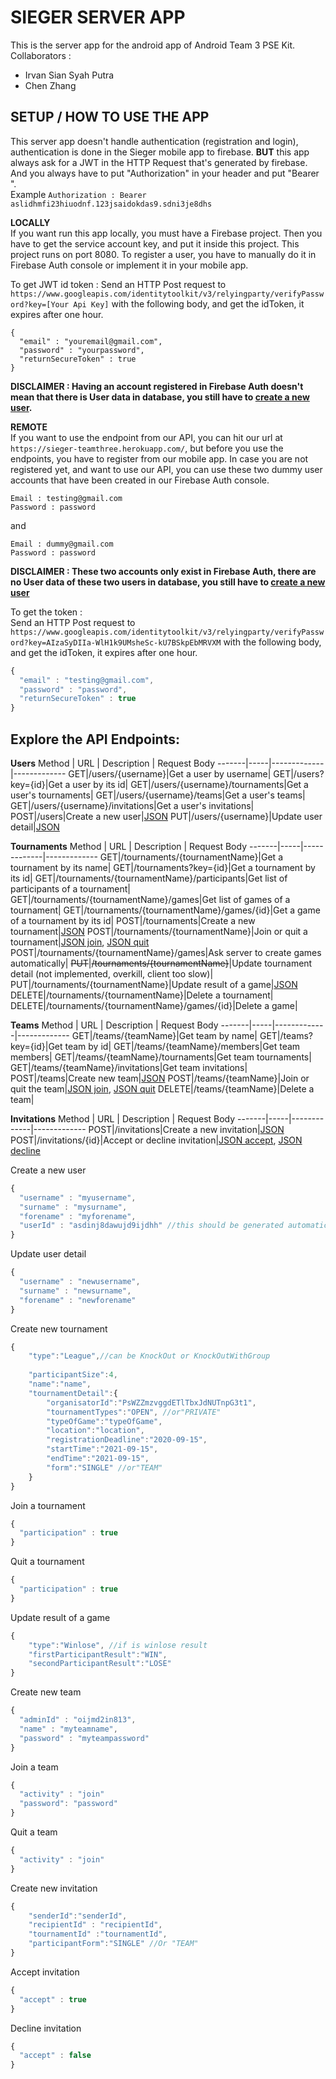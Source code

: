 # SIEGER SERVER APP
This is the server app for the android app of Android Team 3 PSE Kit. <br>
Collaborators :<br>
* Irvan Sian Syah Putra 
* Chen Zhang

## SETUP / HOW TO USE THE APP
This server app doesn't handle authentication (registration and login), authentication is done in the Sieger mobile app to firebase.
**BUT** this app always ask for a JWT in the HTTP Request that's generated by firebase. 
And you always have to put "Authorization" in your header and put "Bearer <JWT-token-from-firebase>". <br>
Example ``Authorization : Bearer aslidhmfi23hiuodnf.123jsaidokdas9.sdni3je8dhs``
  
**LOCALLY** <br>
If you want run this app locally, you must have a Firebase project. Then you have to get the service account key, and put it inside this project.
This project runs on port 8080. To register a user, you have to manually do it in Firebase Auth console or implement it in your mobile app.

To get JWT id token : 
Send an HTTP Post request to ``https://www.googleapis.com/identitytoolkit/v3/relyingparty/verifyPassword?key=[Your Api Key]``
with the following body, and get the idToken, it expires after one hour.

```
{
  "email" : "youremail@gmail.com",
  "password" : "yourpassword",
  "returnSecureToken" : true
}
```
**DISCLAIMER : Having an account registered in Firebase Auth doesn't mean that there is User data in database, you still have to [create a new user](#iwantcreate).**

**REMOTE** <br>
If you want to use the endpoint from our API, you can hit our url at ``https://sieger-teamthree.herokuapp.com/``, but before you use the endpoints, you
have to register from our mobile app. In case you are not registered yet, and want to use our API, you can use these two dummy user accounts that have been created
in our Firebase Auth console.

```
Email : testing@gmail.com
Password : password
```
and
```
Email : dummy@gmail.com
Password : password
```
**DISCLAIMER : These two accounts only exist in Firebase Auth, there are no User data of these two users in database, you still have to [create a new user](#iwantcreate)**

To get the token : <br>
Send an HTTP Post request to ``https://www.googleapis.com/identitytoolkit/v3/relyingparty/verifyPassword?key=AIzaSyDIIa-WlH1k9UMsheSc-kU7BSkpEbMRVXM``
with the following body, and get the idToken, it expires after one hour.
```javascript
{
  "email" : "testing@gmail.com",
  "password" : "password",
  "returnSecureToken" : true
}
```

## Explore the API Endpoints:<br>

**Users**
Method | URL | Description | Request Body
-------|-----|-------------|-------------
GET|/users/{username}|Get a user by username|
GET|/users?key={id}|Get a user by its id|
GET|/users/{username}/tournaments|Get a user's tournaments|
GET|/users/{username}/teams|Get a user's teams|
GET|/users/{username}/invitations|Get a user's invitations|
<a name="iwantcreate"></a>POST|/users|Create a new user|[JSON](#createnewuser)
PUT|/users/{username}|Update user detail|[JSON](#updateuserdetail)

**Tournaments**
Method | URL | Description | Request Body
-------|-----|-------------|-------------
GET|/tournaments/{tournamentName}|Get a tournament by its name|
GET|/tournaments?key={id}|Get a tournament by its id|
GET|/tournaments/{tournamentName}/participants|Get list of participants of a tournament|
GET|/tournaments/{tournamentName}/games|Get list of games of a tournament|
GET|/tournaments/{tournamentName}/games/{id}|Get a game of a tournament by its id|
POST|/tournaments|Create a new tournament|[JSON](#createnewtournament)
POST|/tournaments/{tournamentName}|Join or quit a tournament|[JSON join](#handleparticipationjoin), [JSON quit](#handleparticipationquit)
POST|/tournaments/{tournamentName}/games|Ask server to create games automatically|
~~PUT~~|~~/tournaments/{tournamentName}~~|Update tournament detail (not implemented, overkill, client too slow)|
PUT|/tournaments/{tournamentName}|Update result of a game|[JSON](#updateresultgame)
DELETE|/tournaments/{tournamentName}|Delete a tournament|
DELETE|/tournaments/{tournamentName}/games/{id}|Delete a game|

**Teams**
Method | URL | Description | Request Body
-------|-----|-------------|-------------
GET|/teams/{teamName}|Get team by name|
GET|/teams?key={id}|Get team by id|
GET|/teams/{teamName}/members|Get team members|
GET|/teams/{teamName}/tournaments|Get team tournaments|
GET|/teams/{teamName}/invitations|Get team invitations|
POST|/teams|Create new team|[JSON](#createnewteam)
POST|/teams/{teamName}|Join or quit the team|[JSON join](#jointeam), [JSON quit](#quitteam)
DELETE|/teams/{teamName}|Delete a team|

**Invitations**
Method | URL | Description | Request Body
-------|-----|-------------|-------------
POST|/invitations|Create a new invitation|[JSON](#createinvitation)
POST|/invitations/{id}|Accept or decline invitation|[JSON accept](#acceptinvitation), [JSON decline](#declineinvitation)

<a name="createnewuser"></a>Create a new user
```javascript
{
  "username" : "myusername",
  "surname" : "mysurname",
  "forename" : "myforename",
  "userId" : "asdinj8dawujd9ijdhh" //this should be generated automatically by firebase auth
}
```

<a name="updateuserdetail"></a>Update user detail
```javascript
{
  "username" : "newusername",
  "surname" : "newsurname",
  "forename" : "newforename"
}
```

<a name="createnewtournament"></a>Create new tournament
```javascript
{
    "type":"League",//can be KnockOut or KnockOutWithGroup
    
    "participantSize":4,
    "name":"name",
    "tournamentDetail":{
        "organisatorId":"PsWZZmzvggdETlTbxJdNUTnpG3t1",
        "tournamentTypes":"OPEN", //or"PRIVATE"
        "typeOfGame":"typeOfGame",
        "location":"location",
        "registrationDeadline":"2020-09-15",
        "startTime":"2021-09-15",
        "endTime":"2021-09-15",
        "form":"SINGLE" //or"TEAM"
    }
}
```

<a name="handleparticipationjoin"></a>Join a tournament
```javascript
{
  "participation" : true
}
```

<a name="handleparticipationquit"></a>Quit a tournament
```javascript
{
  "participation" : true
}
```

<a name="updateresultgame"></a>Update result of a game
```javascript
{   
    "type":"Winlose", //if is winlose result
    "firstParticipantResult":"WIN",
    "secondParticipantResult":"LOSE" 
}
```

<a name="createnewteam"></a>Create new team
```javascript
{
  "adminId" : "oijmd2in813",
  "name" : "myteamname",
  "password" : "myteampassword"
}
```

<a name="jointeam"></a>Join a team
```javascript
{
  "activity" : "join"
  "password": "password"
}
```

<a name="quitteam"></a>Quit a team
```javascript
{
  "activity" : "join"
}
```
<a name="createinvitation"></a>Create new invitation
```javascript
{
    "senderId":"senderId",
    "recipientId" : "recipientId",
    "tournamentId" :"tournamentId",
    "participantForm":"SINGLE" //Or "TEAM"
}
```
<a name="acceptinvitation"></a>Accept invitation
```javascript
{
  "accept" : true
}
```

<a name="declineinvitation"></a>Decline invitation
```javascript
{
  "accept" : false
}
```





